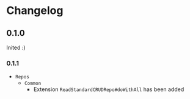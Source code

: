 # Changelog

## 0.1.0

Inited :)

### 0.1.1

* `Repos`
    * `Common`
        * Extension `ReadStandardCRUDRepo#doWithAll` has been added
